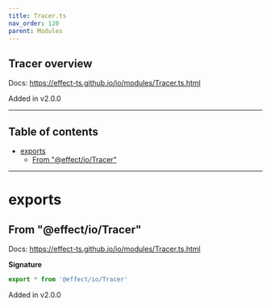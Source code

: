 ```yaml
---
title: Tracer.ts
nav_order: 120
parent: Modules
---
```


## Tracer overview

Docs: https://effect-ts.github.io/io/modules/Tracer.ts.html

Added in v2.0.0

---

<h2 class="text-delta">Table of contents</h2>

- [exports](#exports)
  - [From "@effect/io/Tracer"](#from-effectiotracer)

---

# exports

## From "@effect/io/Tracer"

Docs: https://effect-ts.github.io/io/modules/Tracer.ts.html

**Signature**

```ts
export * from '@effect/io/Tracer'
```

Added in v2.0.0
